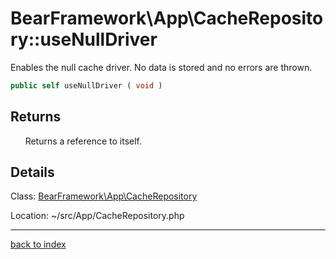 # BearFramework\App\CacheRepository::useNullDriver

Enables the null cache driver. No data is stored and no errors are thrown.

```php
public self useNullDriver ( void )
```

## Returns

&nbsp;&nbsp;&nbsp;&nbsp;&nbsp;&nbsp;Returns a reference to itself.

## Details

Class: [BearFramework\App\CacheRepository](bearframework.app.cacherepository.class.md)

Location: ~/src/App/CacheRepository.php

---

[back to index](index.md)

